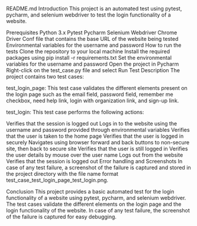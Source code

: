 README.md
Introduction
This project is an automated test using pytest, pycharm, and selenium webdriver to test the login functionality of a website.

Prerequisites
Python 3.x
Pytest
Pycharm
Selenium Webdriver
Chrome Driver
Conf file that contains the base URL of the website being tested
Environmental variables for the username and password
How to run the tests
Clone the repository to your local machine
Install the required packages using pip install -r requirements.txt
Set the environmental variables for the username and password
Open the project in Pycharm
Right-click on the test_case.py file and select Run
Test Description
The project contains two test cases:

test_login_page: This test case validates the different elements present on the login page such as the email field, password field, remember me checkbox, need help link, login with organization link, and sign-up link.

test_login: This test case performs the following actions:

Verifies that the session is logged out
Logs in to the website using the username and password provided through environmental variables
Verifies that the user is taken to the home page
Verifies that the user is logged in securely
Navigates using browser forward and back buttons to non-secure site, then back to secure site
Verifies that the user is still logged in
Verifies the user details by mouse over the user name
Logs out from the website
Verifies that the session is logged out
Error handling and Screenshots
In case of any test failure, a screenshot of the failure is captured and stored in the project directory with the file name format test_case_test_login_page_test_login.png.

Conclusion
This project provides a basic automated test for the login functionality of a website using pytest, pycharm, and selenium webdriver. The test cases validate the different elements on the login page and the login functionality of the website. In case of any test failure, the screenshot of the failure is captured for easy debugging.